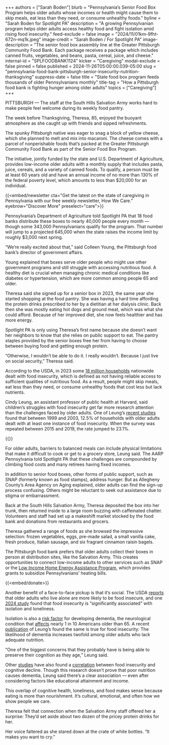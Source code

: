 +++
authors = ["Sarah Boden"]
blurb = "Pennsylvania’s Senior Food Box Program helps older adults whose incomes or health might cause them to skip meals, eat less than they need, or consume unhealthy foods."
byline = "Sarah Boden for Spotlight PA"
description = "A growing Pennsylvanian program helps older adults access healthy food and fight isolation amid rising food insecurity."
feed-exclude = false
image = "2024/11/01km-9fht-672n-mq1k.jpeg"
image-credit = "Sarah Boden / For Spotlight PA"
image-description = "The senior food box assembly line at the Greater Pittsburgh Community Food Bank. Each package receives a package which includes canned fruits, vegetables, and beans, pasta, cereal, juice, and cheese."
internal-id = "SPLFOODBANK1124"
kicker = "Caregiving"
modal-exclude = false
pinned = false
published = 2024-11-26T05:00:00.039-05:00
slug = "pennsylvania-food-bank-pittsburgh-senior-insecurity-nutrition-thanksgiving"
suppress-date = false
title = "State food box program feeds thousands of older Pennsylvanians monthly"
title-tag = "How a Pittsburgh food bank is fighting hunger among older adults"
topics = ["Caregiving"]
+++

PITTSBURGH — The staff at the South Hills Salvation Army works hard to make people feel welcome during its weekly food pantry.

The week before Thanksgiving, Theresa, 85, enjoyed the buoyant atmosphere as she caught up with friends and sipped refreshments.

The spunky Pittsburgh native was eager to snag a block of yellow cheese, which she planned to melt and mix into macaroni. The cheese comes with a parcel of nonperishable foods that’s packed at the Greater Pittsburgh Community Food Bank as part of the Senior Food Box Program.

The initiative, jointly funded by the state and U.S. Department of Agriculture, provides low-income older adults with a monthly supply that includes pasta, juice, cereals, and a variety of canned foods. To qualify, a person must be at least 60 years old and have an annual income of no more than 130% of the federal poverty level, which amounts to less than $20,000 for an individual.

{{<embed/newsletter cta="Get the latest on the state of caregiving in Pennsylvania with our free weekly newsletter, How We Care." eyebrow="Discover More" preselect="care">}}

Pennsylvania’s Department of Agriculture told Spotlight PA that 18 food banks distribute these boxes to nearly 40,000 people every month — though some 343,000 Pennsylvanians qualify for the program. That number will jump to a projected 645,000 when the state raises the income limit by roughly $3,000 next spring.

“We’re really excited about that,” said Colleen Young, the Pittsburgh food bank’s director of government affairs.

Young explained that boxes serve older people who might use other government programs and still struggle with accessing nutritious food. A healthy diet is crucial when managing chronic medical conditions like diabetes or hypertension, which are more common among people 65 and older.

Theresa said she signed up for a senior box in 2023, the same year she started shopping at the food pantry. She was having a hard time affording the protein drinks prescribed to her by a dietitian at her dialysis clinic. Back then she was mostly eating hot dogs and ground meat, which was what she could afford. Because of her improved diet, she now feels healthier and has more energy.

Spotlight PA is only using Theresa’s first name because she doesn’t want her neighbors to know that she relies on public support to eat. The pantry staples provided by the senior boxes free her from having to choose between buying food and getting enough protein.

“Otherwise, I wouldn’t be able to do it. I really wouldn’t. Because I just live on social security,” Theresa said.

According to the USDA, in 2023 some <a href="https://www.ers.usda.gov/topics/food-nutrition-assistance/food-security-in-the-u-s/key-statistics-graphics/">18 million households</a> nationwide dealt with food insecurity, which is defined as not having reliable access to sufficient qualities of nutritious food. As a result, people might skip meals, eat less than they need, or consume unhealthy foods that cost less but lack nutrients.

Cindy Leung, an assistant professor of public health at Harvard, said children’s struggles with food insecurity get far more research attention than the challenges faced by older adults. One of Leung’s <a href="https://jamanetwork.com/journals/jama-health-forum/fullarticle/2815747">recent studies</a> found that between 1999 and 2003, 12.5% of households with older adults dealt with at least one instance of food insecurity. When the survey was repeated between 2015 and 2019, the rate jumped to 23.1%.

{{<picture src="2024/11/01km-9fkp-qsvq-amak.jpeg" description="Senior food boxes packed by the Greater Pittsburgh Community Food Bank." caption="Senior food boxes packed by the Greater Pittsburgh Community Food Bank." credit="Sarah Boden  / For Spotlight PA">}}

For older adults, barriers to balanced meals can include physical limitations that make it difficult to cook or get to a grocery store, Leung said. The AARP Pennsylvania told Spotlight PA that these challenges are compounded by climbing food costs and many retirees having fixed incomes.

In addition to senior food boxes, other forms of public support, such as SNAP (formerly known as food stamps), address hunger. But as Allegheny County’s Area Agency on Aging explained, older adults can find the sign-up process confusing. Others might be reluctant to seek out assistance due to stigma or embarrassment.

Back at the South Hills Salvation Army, Theresa deposited the box into her trunk, then returned inside to a large room buzzing with caffeinated chatter. Volunteers and staff had set up a makeshift market stocked by the food bank and donations from restaurants and grocers.

Theresa gathered a range of foods as she browsed the impressive selection: frozen vegetables, eggs, pre-made salad, a small vanilla cake, fresh produce, Italian sausage, and six fragrant cinnamon raisin bagels.

The Pittsburgh food bank prefers that older adults collect their boxes in person at distribution sites, like the Salvation Army. This creates opportunities to connect low-income adults to other services such as SNAP or the <a href="https://www.pa.gov/en/services/dhs/apply-for-the-low-income-home-energy-assistance-program-liheap.html">Low Income Home Energy Assistance Program</a>, which provides grants to subsidize Pennsylvanians’ heating bills.

{{<embed/donate>}}

Another benefit of a face-to-face pickup is that it’s social. The USDA <a href="https://www.ers.usda.gov/data-products/chart-gallery/gallery/chart-detail/?chartId=108066">reports</a> that older adults who live alone are more likely to be food insecure, and one <a href="https://www.ajpmonline.org/article/S0749-3797(24)00039-4/abstract">2024 study</a> found that food insecurity is “significantly associated” with isolation and loneliness.

Isolation is also a <a href="https://www.hopkinsmedicine.org/news/newsroom/news-releases/2023/01/new-studies-suggest-social-isolation-is-a-risk-factor-for-dementia-in-older-adults-point-to-ways-to-reduce-risk">risk factor</a> for developing dementia, the neurological condition that <a href="https://www.michiganmedicine.org/health-lab/1-10-older-americans-has-dementia">affects</a> nearly 1 in 10 Americans older than 65. A recent <a href="https://pubmed.ncbi.nlm.nih.gov/39243138/">publication</a> of Leung’s found the same is true for food insecurity: The likelihood of dementia increases twofold among older adults who lack adequate nutrition.

“One of the biggest concerns that they probably have is being able to preserve their cognition as they age,” Leung said.

Other <a href="https://jamanetwork.com/journals/jamanetworkopen/fullarticle/2812086">studies</a> have also found a <a href="https://jamanetwork.com/journals/jamanetworkopen/fullarticle/2802752">correlation</a> between food insecurity and cognitive decline. Though this research doesn’t prove that poor nutrition causes dementia, Leung said there’s a clear association — even after considering factors like educational attainment and income.

This overlap of cognitive health, loneliness, and food makes sense because eating is more than nourishment. It’s cultural, emotional, and often how we show people we care.

Theresa felt that connection when the Salvation Army staff offered her a surprise: They’d set aside about two dozen of the pricey protein drinks for her.

Her voice faltered as she stared down at the crate of white bottles. “It makes you want to cry.”<strong><em></em></strong>

